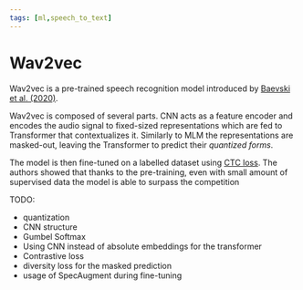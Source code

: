 ```yaml
---
tags: [ml,speech_to_text]
---
```

# Wav2vec

Wav2vec is a pre-trained speech recognition model introduced by [Baevski et al.
(2020)](https://arxiv.org/pdf/2006.11477).

Wav2vec is composed of several parts. CNN acts as a feature encoder and encodes
the audio signal to fixed-sized representations which are fed to Transformer
that contextualizes it. Similarly to MLM the representations are masked-out,
leaving the Transformer to predict their *quantized forms*.

The model is then fine-tuned on a labelled dataset using [CTC loss](./ctc.md).
The authors showed that thanks to the pre-training, even with small amount of
supervised data the model is able to surpass the competition

TODO:
- quantization
- CNN structure
- Gumbel Softmax
- Using CNN instead of absolute embeddings for the transformer
- Contrastive loss
- diversity loss for the masked prediction
- usage of SpecAugment during fine-tuning
